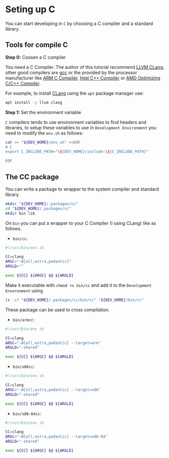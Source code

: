 # Seting up C

You can start developing in `C` by choosing a C compiler and a standard library.

## Tools for compile C

**Step 0:** Coosen a C compiler

You need a C Compiler.
The author of this tutorial recommend
[LLVM CLang](https://clang.llvm.org/),
other good compilers are
[gcc](https://gcc.gnu.org/)
or the provided by the processor manufacturer like
[ARM C Compiler](https://developer.arm.com/en/dev2/Tools%20and%20Software/Arm%20Compiler%20for%20Linux),
[Intel C++ Compiler](https://software.intel.com/content/www/us/en/develop/tools/oneapi/components/dpc-compiler.html) or
[AMD Optimizing C/C++ Compiler](https://developer.amd.com/amd-aocc/).

For example, to install
[CLang](https://clang.llvm.org/) using the `apt` package manager use:

```sh
apt install -y llvm clang
```

**Step 1:** Set the environment variable

`C` compilers tends to use environment variables to find headers and libraries,
to setup these variables to use in `Development Environment`
you need to modify the `env.sh` as follows:

```sh
cat >> "${DEV_HOME}/env.sh" <<EOF
# C
export C_INCLUDE_PATH="\${DEV_HOME}/include:\${C_INCLUDE_PATH}"

EOF
```

## The CC package

You can write a package to wrapper to the system compiler
and standard library.

```sh
mkdir "${DEV_HOME}/.packages/cc"
cd "${DEV_HOME}/.packages/cc"
mkdir bin lib
```

On `bin` you can put a wrapper to your C Compiler (I using CLang)
like as follows.

* `bin/cc`:

```sh
#!/usr/bin/env sh

CC=clang
ARGC="-W{all,extra,pedantic}"
ARGLD=""

exec ${CC} ${ARGC} $@ ${ARGLD}
```

Make it executable with `chmod +x bin/cc` and add it to
the `Development Envoronment` using

```sh
ls -sf "${DEV_HOME}/.packages/cc/bin/cc" "${DEV_HOME}/bin/cc"
```

These package can be used to cross compilation.

* `bin/armcc`:

```sh
#!/usr/bin/env sh

CC=clang
ARGC="-W{all,extra,pedantic} --target=arm"
ARGLD="-shared"

exec ${CC} ${ARGC} $@ ${ARGLD}
```

* `bin/x86cc`:

```sh
#!/usr/bin/env sh

CC=clang
ARGC="-W{all,extra,pedantic} --target=x86"
ARGLD="-shared"

exec ${CC} ${ARGC} $@ ${ARGLD}
```

* `bin/x86-64cc`:

```sh
#!/usr/bin/env sh

CC=clang
ARGC="-W{all,extra,pedantic} --target=x86-64"
ARGLD="-shared"

exec ${CC} ${ARGC} $@ ${ARGLD}
```
